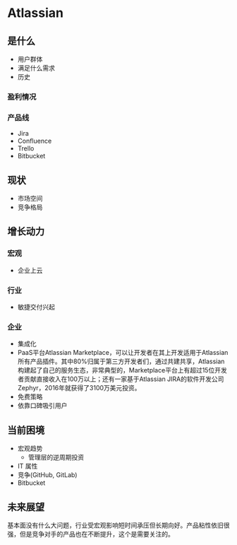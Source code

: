 # Atlassian

## 是什么

- 用户群体
- 满足什么需求
- 历史

### 盈利情况

### 产品线

- Jira
- Confluence
- Trello
- Bitbucket

## 现状

- 市场空间
- 竞争格局

## 增长动力

### 宏观

- 企业上云

### 行业

- 敏捷交付兴起

### 企业

- 集成化
- PaaS平台Atlassian Marketplace，可以让开发者在其上开发适用于Atlassian所有产品插件。其中80%归属于第三方开发者们，通过共建共享，Atlassian构建起了自己的服务生态，非常典型的，Marketplace平台上有超过15位开发者贡献直接收入在100万以上；还有一家基于Atlassian JIRA的软件开发公司Zephyr，2016年就获得了3100万美元投资。
- 免费策略
- 依靠口碑吸引用户

## 当前困境

- 宏观趋势
  - 管理层的逆周期投资
- IT 属性
- 竞争(GitHub, GitLab)
- Bitbucket

## 未来展望

基本面没有什么大问题，行业受宏观影响短时间承压但长期向好。产品粘性依旧很强，但是竞争对手的产品也在不断提升，这个是需要关注的。
